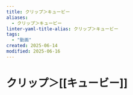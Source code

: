 ```yaml
---
title: クリップ＞キュービー
aliases:
  - クリップ＞キュービー
linter-yaml-title-alias: クリップ＞キュービー
tags:
  - "動画"
created: 2025-06-14
modified: 2025-06-16
---
```


# クリップ＞[[キュービー]]
